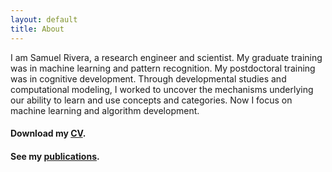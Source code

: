 ```yaml
---
layout: default
title: About
---
```


I am Samuel Rivera, a research engineer and scientist. My graduate training was in machine learning and pattern recognition. My postdoctoral training was in cognitive development. Through developmental studies and computational modeling, I worked to uncover the mechanisms underlying our ability to learn and use concepts and categories. Now I focus on machine learning and algorithm development.  

#### Download my <a href="/assets/riveraCV.pdf" target="_blank">CV</a>. 
#### See my [publications](publications). 
<!-- <br> Check old [projects](projects). -->


